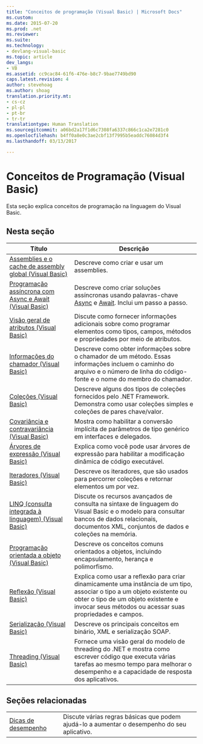 ```yaml
---
title: "Conceitos de programação (Visual Basic) | Microsoft Docs"
ms.custom: 
ms.date: 2015-07-20
ms.prod: .net
ms.reviewer: 
ms.suite: 
ms.technology:
- devlang-visual-basic
ms.topic: article
dev_langs:
- VB
ms.assetid: cc9cac84-61f6-476e-b8c7-9bae7749bd90
caps.latest.revision: 4
author: stevehoag
ms.author: shoag
translation.priority.mt:
- cs-cz
- pl-pl
- pt-br
- tr-tr
translationtype: Human Translation
ms.sourcegitcommit: a06bd2a17f1d6c7308fa6337c866c1ca2e7281c0
ms.openlocfilehash: b4ff0a8e0c3ae2cbf13f7995b5eaddc76084d3f4
ms.lasthandoff: 03/13/2017

---
```

# <a name="programming-concepts-visual-basic"></a>Conceitos de Programação (Visual Basic)
Esta seção explica conceitos de programação na linguagem do Visual Basic.  
  
## <a name="in-this-section"></a>Nesta seção  
  
|Título|Descrição|  
|-----------|-----------------|  
|[Assemblies e o cache de assembly global (Visual Basic)](../../../visual-basic/programming-guide/concepts/assemblies-gac/index.md)|Descreve como criar e usar um assemblies.|  
|[Programação assíncrona com Async e Await (Visual Basic)](../../../visual-basic/programming-guide/concepts/async/index.md)|Descreve como criar soluções assíncronas usando palavras-chave [Async](../../../visual-basic/language-reference/modifiers/async.md) e [Await](../../../visual-basic/language-reference/operators/await-operator.md). Inclui um passo a passo.|  
|[Visão geral de atributos (Visual Basic)](../../../visual-basic/programming-guide/concepts/attributes/index.md)|Discute como fornecer informações adicionais sobre como programar elementos como tipos, campos, métodos e propriedades por meio de atributos.|  
|[Informações do chamador (Visual Basic)](../../../visual-basic/programming-guide/concepts/caller-information.md)|Descreve como obter informações sobre o chamador de um método. Essas informações incluem o caminho do arquivo e o número de linha do código-fonte e o nome do membro do chamador.|  
|[Coleções (Visual Basic)](../../../visual-basic/programming-guide/concepts/collections.md)|Descreve alguns dos tipos de coleções fornecidos pelo .NET Framework. Demonstra como usar coleções simples e coleções de pares chave/valor.|  
|[Covariância e contravariância (Visual Basic)](../../../visual-basic/programming-guide/concepts/covariance-contravariance/covariance-and-contravariance.md)|Mostra como habilitar a conversão implícita de parâmetros de tipo genérico em interfaces e delegados.|  
|[Árvores de expressão (Visual Basic)](../../../visual-basic/programming-guide/concepts/expression-trees/index.md)|Explica como você pode usar árvores de expressão para habilitar a modificação dinâmica de código executável.|  
|[Iteradores (Visual Basic)](../../../visual-basic/programming-guide/concepts/iterators.md)|Descreve os iteradores, que são usados para percorrer coleções e retornar elementos um por vez.|  
|[LINQ (consulta integrada à linguagem) (Visual Basic)](../../../visual-basic/programming-guide/concepts/linq/index.md)|Discute os recursos avançados de consulta na sintaxe de linguagem do Visual Basic e o modelo para consultar bancos de dados relacionais, documentos XML, conjuntos de dados e coleções na memória.|  
|[Programação orientada a objeto (Visual Basic)](../../../visual-basic/programming-guide/concepts/object-oriented-programming.md)|Descreve os conceitos comuns orientados a objetos, incluindo encapsulamento, herança e polimorfismo.|  
|[Reflexão (Visual Basic)](../../../visual-basic/programming-guide/concepts/reflection.md)|Explica como usar a reflexão para criar dinamicamente uma instância de um tipo, associar o tipo a um objeto existente ou obter o tipo de um objeto existente e invocar seus métodos ou acessar suas propriedades e campos.|  
|[Serialização (Visual Basic)](../../../visual-basic/programming-guide/concepts/serialization/index.md)|Descreve os principais conceitos em binário, XML e serialização SOAP.|  
|[Threading (Visual Basic)](../../../visual-basic/programming-guide/concepts/threading/index.md)|Fornece uma visão geral do modelo de threading do .NET e mostra como escrever código que executa várias tarefas ao mesmo tempo para melhorar o desempenho e a capacidade de resposta dos aplicativos.|  
  
## <a name="related-sections"></a>Seções relacionadas  
  
|||  
|---|---|  
|[Dicas de desempenho](https://msdn.microsoft.com/library/ms173196(VS.110).aspx) | Discute várias regras básicas que podem ajudá-lo a aumentar o desempenho do seu aplicativo.|
